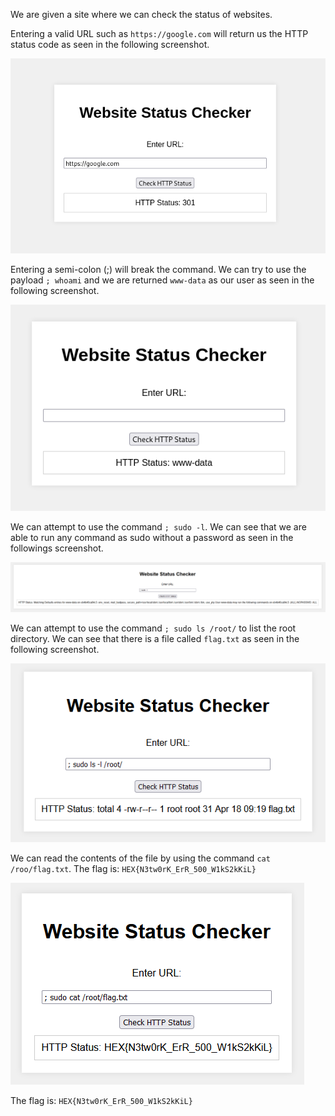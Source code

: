 We are given a site where we can check the status of websites.

Entering a valid URL such as ``https://google.com`` will return us the HTTP status code as seen in the following screenshot.

![wimg-1](https://github.com/lenebread/GiTxHextech-Challenge-Repo/blob/2172799693442df396d9857becae25e70e1ca596/challenges/web/Status%20Checker/images/wimg-1.png)

Entering a semi-colon (;) will break the command. We can try to use the payload ``; whoami``  and we are returned ``www-data`` as our user as seen in the following screenshot.

![wimg-2](https://github.com/lenebread/GiTxHextech-Challenge-Repo/blob/a0a1f11bace0c0ed057208ff3d3ce65661dfe2af/challenges/web/Status%20Checker/images/wimg-2.png)

We can attempt to use the command ``; sudo -l``. We can see that we are able to run any command as sudo without a password as seen in the followings screenshot.

![wimg-3](https://github.com/lenebread/GiTxHextech-Challenge-Repo/blob/6560736ca93db43dc64520a6f5efc44f1fafbe20/challenges/web/Status%20Checker/images/wimg-3.png)

We can attempt to use the command ``; sudo ls /root/`` to list the root directory. We can see that there is a file called ``flag.txt`` as seen in the following screenshot.

![wimg-4](https://github.com/lenebread/GiTxHextech-Challenge-Repo/blob/6560736ca93db43dc64520a6f5efc44f1fafbe20/challenges/web/Status%20Checker/images/wimg-4.png)

We can read the contents of the file by using the command ``cat /roo/flag.txt``. The flag is: ``HEX{N3tw0rK_ErR_500_W1kS2kKiL}``

![wimg-5](https://github.com/lenebread/GiTxHextech-Challenge-Repo/blob/6560736ca93db43dc64520a6f5efc44f1fafbe20/challenges/web/Status%20Checker/images/wimg-5.png)

The flag is: ``HEX{N3tw0rK_ErR_500_W1kS2kKiL}``
